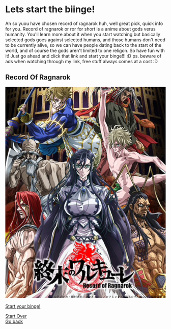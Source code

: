 # Lets start the biinge!
Ah so yuou have chosen record of ragnarok huh, well great pick, quick info for you. Record of ragnarok or ror for short is a anime about gods verus humanity. You'll learn more about it when you start watching but basically selected gods goes against selected humans, and those humans don't need to be currently alive, so we can have people dating back to the start of the world, and of course the gods aren't limited to one religon. So have fun with it! Just go ahead and click that link and start your binge!!! :D ps. beware of ads when watching through my link, free stuff always comes at a cost :D
## Record Of Ragnarok
<img src="record-of-ragnarok.png"><br>

[Start your binge!](https://animekisa.tv/shuumatsu-no-walkre)

[Start Over](../anime.md) <br>
[Go back](fantasy.md)